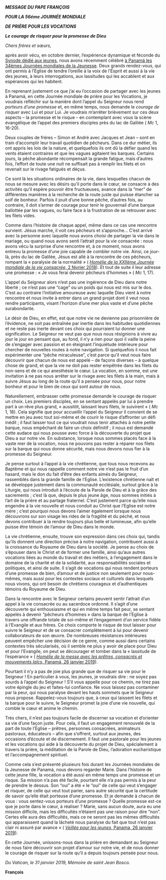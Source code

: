 ***MESSAGE DU PAPE FRANÇOIS***

***POUR LA 56éme JOURNÉE MONDIALE***

***DE PRIÈRE POUR LES VOCATIONS***

***Le courage de risquer pour la promesse de Dieu***

*Chers frères et sœurs,*

après avoir vécu, en octobre dernier, l’expérience dynamique et féconde du [Synode dédié aux jeunes](http://www.synod2018.va/content/synod2018/fr.html), nous avons récemment célébré [à Panamá les 34èmes Journées mondiales de la Jeunesse](http://w2.vatican.va/content/francesco/fr/travels/2019/outside/documents/papa-francesco-gmg-panama-2019.html). Deux grands rendez-vous, qui ont permis à l’Eglise de tendre l’oreille à la voix de l’Esprit et aussi à la vie des jeunes, à leurs interrogations, aux lassitudes qui les accablent et aux espérances qui les habitent.

En reprenant justement ce que j’ai eu l’occasion de partager avec les jeunes à Panamá, en cette Journée mondiale de prière pour les Vocations, je voudrais réfléchir sur la manière dont l’appel du Seigneur nous rend *porteurs d’une promesse* et, en même temps, nous demande le *courage de risquer* avec Lui et pour Lui. Je voudrais m’arrêter brièvement sur ces deux aspects – la promesse et le risque – en contemplant avec vous la scène évangélique de l’appel des premiers disciples près du lac de Galilée ( *Mc* 1, 16-20).

Deux couples de frères – Simon et André avec Jacques et Jean – sont en train d’accomplir leur travail quotidien de pêcheurs. Dans ce dur métier, ils ont appris les lois de la nature, et quelquefois ils ont dû la défier quand les vents étaient contraires et que les vagues agitaient les barques. Certains jours, la pêche abondante récompensait la grande fatigue, mais d’autres fois, l’effort de toute une nuit ne suffisait pas à remplir les filets et on revenait sur le rivage fatigués et déçus.

Ce sont là les situations ordinaires de la vie, dans lesquelles chacun de nous se mesure avec les désirs qu’il porte dans le cœur, se consacre à des activités qu’il espère pouvoir être fructueuses, avance dans la “mer” de différentes manières à la recherche de la route juste qui puisse étancher sa soif de bonheur. Parfois il jouit d’une bonne pêche, d’autres fois, au contraire, il doit s’armer de courage pour tenir le gouvernail d’une barque ballottée par les vagues, ou faire face à la frustration de se retrouver avec les filets vides.

Comme dans l’histoire de chaque appel, même dans ce cas une rencontre survient. Jésus marche, il voit ces pêcheurs et s’approche… C’est arrivé avec la personne avec laquelle nous avons choisi de partager la vie dans le mariage, ou quand nous avons senti l’attrait pour la vie consacrée : nous avons vécu la surprise d’une rencontre et, à ce moment, nous avons entrevu la promesse d’une joie capable de combler notre vie. Ainsi, ce jour-là, près du lac de Galilée, Jésus est allé à la rencontre de ces pêcheurs, rompant la « paralysie de la normalité » ( [*Homélie de la XXIIème Journée mondiale de la vie consacrée,* 2 février 2018](http://w2.vatican.va/content/francesco/fr/homilies/2018/documents/papa-francesco_20180202_omelia-vita-consacrata.html)). Et tout de suite il leur adresse une promesse : « Je vous ferai devenir pêcheurs d’hommes » ( *Mc* 1, 17).

L’appel du Seigneur alors n’est pas une ingérence de Dieu dans notre liberté ; ce n’est pas une “cage” ou un poids qui nous est mis sur le dos. C’est au contraire l’initiative amoureuse avec laquelle Dieu vient à notre rencontre et nous invite à entrer dans un grand projet dont il veut nous rendre participants, visant l’horizon d’une mer plus vaste et d’une pêche surabondante.

Le désir de Dieu, en effet, est que notre vie ne devienne pas prisonnière de l’évidence, ne soit pas entraînée par inertie dans les habitudes quotidiennes et ne reste pas inerte devant ces choix qui pourraient lui donner une signification. Le Seigneur ne veut pas que nous nous résignions à vivre au jour le jour en pensant que, au fond, il n’y a rien pour quoi il vaille la peine de s’engager avec passion et en éteignant l’inquiétude intérieure pour chercher de nouvelles routes à notre navigation. Si quelquefois il nous fait expérimenter une “pêche miraculeuse”, c’est parce qu’il veut nous faire découvrir que chacun de nous est appelé – de façons diverses – à quelque chose de grand, et que la vie ne doit pas rester empêtrée dans les filets du non-sens et de ce qui anesthésie le cœur. La vocation, en somme, est une invitation à ne pas nous arrêter sur le rivage avec les filets à la main, mais à suivre Jésus au long de la route qu’il a pensée pour nous, pour notre bonheur et pour le bien de ceux qui sont autour de nous.

Naturellement, embrasser cette promesse demande le courage de risquer un choix. Les premiers disciples, en se sentant appelés par lui à prendre part à un rêve plus grand, « aussitôt, laissant leurs filets, le suivirent » ( *Mc* 1, 18). Cela signifie que pour accueillir l’appel du Seigneur il convient de se mettre en jeu avec tout soi-même et de courir le risque d’affronter un défi inédit ; il faut laisser tout ce qui voudrait nous tenir attachés à notre petite barque, nous empêchant de faire un choix définitif ; il nous est demandé cette audace qui nous pousse avec force à la découverte du projet que Dieu a sur notre vie. En substance, lorsque nous sommes placés face à la vaste mer de la vocation, nous ne pouvons pas rester à réparer nos filets sur la barque qui nous donne sécurité, mais nous devons nous fier à la promesse du Seigneur.

Je pense surtout à l’appel à la vie chrétienne, que tous nous recevons au Baptême et qui nous rappelle comment notre vie n’est pas le fruit d’un hasard, mais le don du fait d’être des enfants aimés du Seigneur, rassemblés dans la grande famille de l’Eglise. L’existence chrétienne naît et se développe justement dans la communauté ecclésiale, surtout grâce à la Liturgie, qui nous introduit à l’écoute de la Parole de Dieu et à la grâce des sacrements ; c’est là que, depuis le plus jeune âge, nous sommes initiés à l’art de la prière et au partage fraternel. C’est justement parce qu’elle nous engendre à la vie nouvelle et nous conduit au Christ que l’Eglise est notre mère ; c’est pourquoi nous devons l’aimer également lorsque nous découvrons sur son visage les rides de la fragilité et du péché, et nous devons contribuer à la rendre toujours plus belle et lumineuse, afin qu’elle puisse être témoin de l’amour de Dieu dans le monde.

La vie chrétienne, ensuite, trouve son expression dans ces choix qui, tandis qu’ils donnent une direction précise à notre navigation, contribuent aussi à la croissance du Royaume de Dieu dans la société. Je pense au choix de s’épouser dans le Christ et de former une famille, ainsi qu’aux autres vocations liées au monde du travail et des métiers, à l’engagement dans le domaine de la charité et de la solidarité, aux responsabilités sociales et politiques, et ainsi de suite. Il s’agit de vocations qui nous rendent porteurs d’une promesse de bien, d’amour et de justice non seulement pour nous-mêmes, mais aussi pour les contextes sociaux et culturels dans lesquels nous vivons, qui ont besoin de chrétiens courageux et d’authentiques témoins du Royaume de Dieu.

Dans la rencontre avec le Seigneur certains peuvent sentir l’attrait d’un appel à la vie consacrée ou au sacerdoce ordonné. Il s’agit d’une découverte qui enthousiasme et qui en même temps fait peur, se sentant appelés à devenir “pêcheurs d’hommes » dans la barque de l’Eglise à travers une offrande totale de soi-même et l’engagement d’un service fidèle à l’Evangile et aux frères. Ce choix comporte le risque de tout laisser pour suivre le Seigneur et de se consacrer complètement à lui pour devenir collaborateurs de son œuvre. De nombreuses résistances intérieures peuvent empêcher une décision de ce genre, comme aussi dans certains contextes très sécularisés, où il semble ne plus y avoir de place pour Dieu et pour l’Evangile, on peut se décourager et tomber dans la « lassitude de l’espérance » ( [*Homélie de la messe avec les prêtres, consacrés et mouvements laïcs,* Panamá, 26 janvier 2019](http://w2.vatican.va/content/francesco/fr/homilies/2019/documents/papa-francesco_20190126_omelia-cattedrale-panama.html)).

Pourtant il n’y a pas de joie plus grande que de risquer sa vie pour le Seigneur ! En particulier à vous, les jeunes, je voudrais dire : ne soyez pas sourds à l’appel du Seigneur ! S’il vous appelle pour ce chemin, ne tirez pas votre épingle du jeu et faites-lui confiance. Ne vous laissez pas contaminer par la peur, qui nous paralyse devant les hauts sommets que le Seigneur nous propose. Rappelez-vous toujours que, à ceux qui laissent les filets et la barque pour le suivre, le Seigneur promet la joie d’une vie nouvelle, qui comble le cœur et anime le chemin.

Très chers, il n’est pas toujours facile de discerner sa vocation et d’orienter sa vie d’une façon juste. Pour cela, il faut un engagement renouvelé de la part de toute l’Eglise – prêtres, personnes consacrées, animateurs pastoraux, éducateurs – afin que s’offrent, surtout aux jeunes, des occasions d’écoute et de discernement. Il faut une pastorale pour les jeunes et les vocations qui aide à la découverte du projet de Dieu, spécialement à travers la prière, la méditation de la Parole de Dieu, l’adoration eucharistique et l’accompagnement spirituel.

Comme cela s’est présenté plusieurs fois durant les Journées mondiales de la Jeunesse de Panamá, nous devons regarder Marie. Dans l’histoire de cette jeune fille, la vocation a été aussi en même temps une promesse et un risque. Sa mission n’a pas été facile, pourtant elle n’a pas permis à la peur de prendre le dessus. Son “oui” a été « le “oui” de celle qui veut s’engager et risquer, de celle qui veut tout parier, sans autre sécurité que la certitude de savoir qu’elle était porteuse d’une promesse. Et je demande à chacun de vous : vous sentez-vous porteurs d’une promesse ? Quelle promesse est-ce que je porte dans le cœur, à réaliser ? Marie, sans aucun doute, aura eu une mission difficile, mais les difficultés n’étaient pas une raison pour dire “non”. Certes elle aura des difficultés, mais ce ne seront pas les mêmes difficultés qui apparaissent quand la lâcheté nous paralyse du fait que tout n’est pas clair ni assuré par avance » ( [*Veillée pour les jeunes,* Panama, 26 janvier 2019](http://w2.vatican.va/content/francesco/fr/speeches/2019/january/documents/papa-francesco_20190126_panama-veglia-giovani.html)).

En cette Journée, unissons-nous dans la prière en demandant au Seigneur de nous faire découvrir son projet d’amour sur notre vie, et de nous donner le courage de risquer sur la route qu’il a depuis toujours pensée pour nous.

*Du Vatican, le 31 janvier 2019, Mémoire de saint Jean Bosco.*

**François**